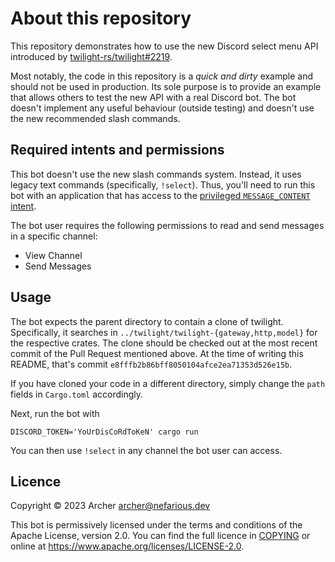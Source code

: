 # About this repository

This repository demonstrates how to use the new Discord select menu API introduced by
[twilight-rs/twilight#2219](https://github.com/twilight-rs/twilight/pull/2219).

Most notably, the code in this repository is a _quick and dirty_ example and should not be used in production. Its sole
purpose is to provide an example that allows others to test the new API with a real Discord bot. The bot doesn't
implement any useful behaviour (outside testing) and doesn't use the new recommended slash commands.

## Required intents and permissions

This bot doesn't use the new slash commands system. Instead, it uses legacy text commands (specifically, `!select`).
Thus, you'll need to run this bot with an application that has access to the
[privileged `MESSAGE_CONTENT` intent](https://discord.com/developers/docs/topics/gateway#message-content-intent).

The bot user requires the following permissions to read and send messages in a specific channel:

- View Channel
- Send Messages

## Usage

The bot expects the parent directory to contain a clone of twilight. Specifically, it searches in
`../twilight/twilight-{gateway,http,model}` for the respective crates. The clone should be checked out at the most
recent commit of the Pull Request mentioned above. At the time of writing this README, that's commit
`e8fffb2b86bff8050104afce2ea71353d526e15b`.

If you have cloned your code in a different directory, simply change the `path` fields in `Cargo.toml` accordingly.

Next, run the bot with
```shell
DISCORD_TOKEN='YoUrDisCoRdToKeN' cargo run
```

You can then use `!select` in any channel the bot user can access.

## Licence

Copyright © 2023 Archer <archer@nefarious.dev>

This bot is permissively licensed under the terms and conditions of the Apache License, version 2.0. You can find the
full licence in [COPYING](COPYING) or online at <https://www.apache.org/licenses/LICENSE-2.0>.
